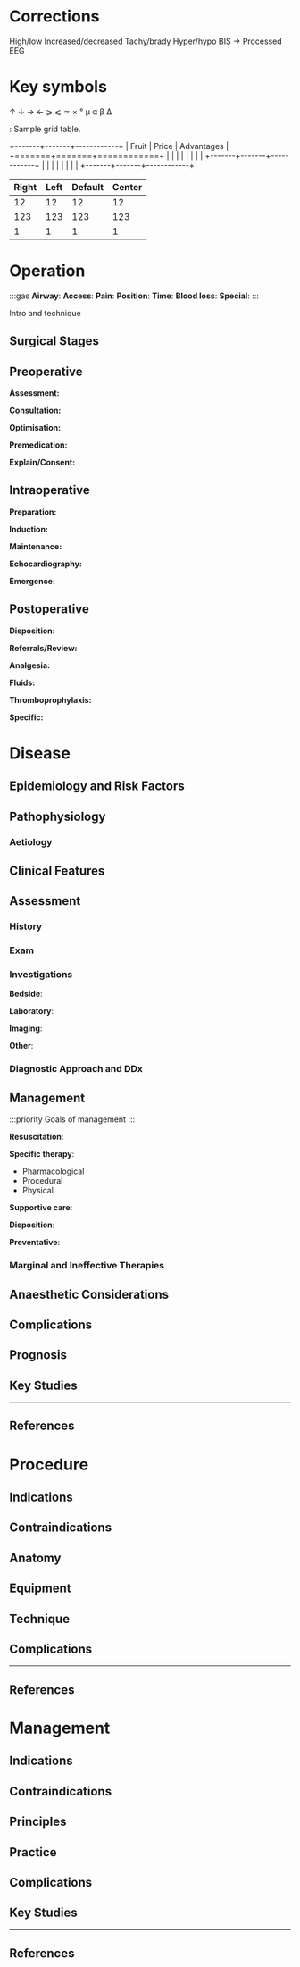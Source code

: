 # Corrections

High/low
Increased/decreased
Tachy/brady
Hyper/hypo
BIS -> Processed EEG

# Key symbols

↑
↓
→
←
⩾
⩽
≃
×
°
μ
α
β
Δ

: Sample grid table.

+-------+-------+------------+
| Fruit | Price | Advantages |
+=======+=======+============+
|       |       |            |
|       |       |            |
+-------+-------+------------+
|       |       |            |
|       |       |            |
+-------+-------+------------+

| Right | Left | Default | Center |
|-------|------|---------|--------|
|   12  |  12  |    12   |    12  |
|  123  |  123 |   123   |   123  |
|    1  |    1 |     1   |     1  |


# Operation

:::gas
**Airway**: 
**Access**: 
**Pain**: 
**Position**:
**Time**: 
**Blood loss**:
**Special**:
:::

Intro and technique

## Surgical Stages

## Preoperative

**Assessment:**

**Consultation:**

**Optimisation:**

**Premedication:**

**Explain/Consent:**


## Intraoperative

**Preparation:**

**Induction:**

**Maintenance:**

**Echocardiography:**

**Emergence:**

## Postoperative

**Disposition:**

**Referrals/Review:**

**Analgesia:**

**Fluids:**

**Thromboprophylaxis:**

**Specific:**


# Disease


## Epidemiology and Risk Factors

## Pathophysiology

### Aetiology

## Clinical Features

## Assessment

### History

### Exam

### Investigations

**Bedside**:

**Laboratory**:

**Imaging**:

**Other**:

### Diagnostic Approach and DDx


## Management

:::priority
Goals of management
:::

**Resuscitation**:

**Specific therapy**:

* Pharmacological
* Procedural
* Physical

**Supportive care**:

**Disposition**:

**Preventative**:


### Marginal and Ineffective Therapies

## Anaesthetic Considerations

## Complications

## Prognosis

## Key Studies


---

## References




# Procedure

## Indications

## Contraindications

## Anatomy

## Equipment

## Technique

## Complications


---

## References


# Management

## Indications

## Contraindications

## Principles

## Practice


## Complications


## Key Studies

---

## References
